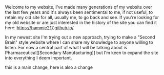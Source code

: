 Welcome to my website, I've made many generations of my website over the last few years and it's always been sentimental to me, if not useful, to retain my old site for all, usually me, to go back and see. If you're looking for my old website or are just interested in the history of the site you can find it here: https://hammie217.github.io/

In my newest site I'm trying out a new approach, trying to make a "Second Brain" style website where I can share my knowledge to anyone willing to listen. For now a central part of what I will be talking about is Pharmaceutical[[Secondary Manufacturing]] but I'm keen to expand the site into everything I deem important.

this is a main change, here is also a change